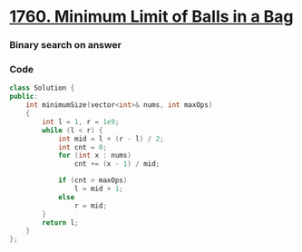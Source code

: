 # [1760. Minimum Limit of Balls in a Bag](https://leetcode.com/problems/minimum-limit-of-balls-in-a-bag/)

### Binary search on answer

### Code

```cpp
class Solution {
public:
    int minimumSize(vector<int>& nums, int maxOps)
    {
        int l = 1, r = 1e9;
        while (l < r) {
            int mid = l + (r - l) / 2;
            int cnt = 0;
            for (int x : nums)
                cnt += (x - 1) / mid;

            if (cnt > maxOps)
                l = mid + 1;
            else
                r = mid;
        }
        return l;
    }
};
```
